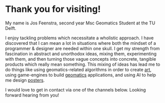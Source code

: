 # Thank you for visiting!

My name is Jos Feenstra, second year Msc Geomatics Student at the TU Delft.

I enjoy tackling problems which necessitate a wholistic approach. I have discovered that I can mean a lot in situations where both the mindset of a programmer & designer are needed within one skull. I get my strength from fascination in abstract and unorthodox ideas, mixing them, experimenting with them, and then turning those vague concepts into concrete, tangible products which really mean something. This mixing of ideas has lead me to do things like using geomatics-related algorithms in order to create [art][7], using game-engines to build [geomatics][5] applications, and using AI to help me design [posters][6]. 

I would love to get in contact via one of the channels below. Looking forward hearing from you!  

[1]: <http://josfeenstra.nl/#architecture> "link to architecture"
[2]: <http://josfeenstra.nl/#minor> "link to minor"
[3]: <http://josfeenstra.nl/#sfered> "link to sfered"
[4]: <http://josfeenstra.nl/#geomatics> "link to geomatics"
[5]: <http://josfeenstra.nl/#synthesis> "synthesis project"
[6]: <http://josfeenstra.nl/#groover> "groover"

[7]: <https://josfeenstra.nl/demo/geon/#sphericaltwo> "Demo"